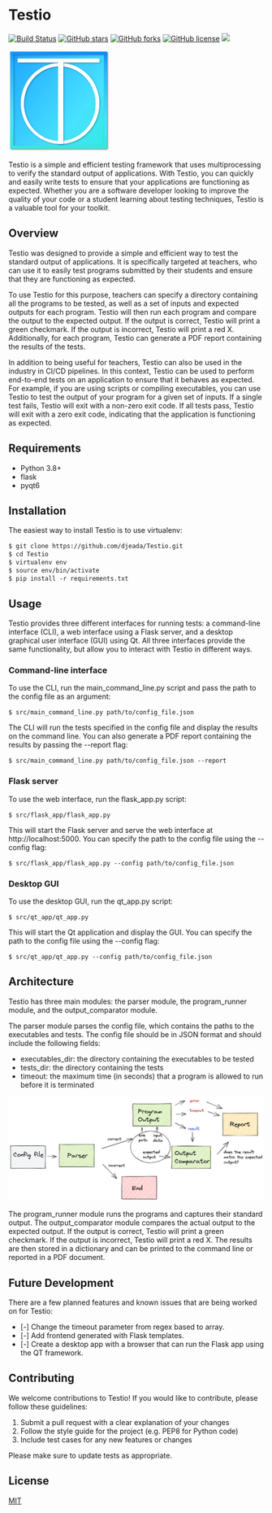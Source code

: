# Testio

[![Build Status](https://travis-ci.org/djeada/testio.svg?branch=main)](https://travis-ci.org/djeada/testio)
<a href="https://github.com/djeada/testio/stargazers"><img alt="GitHub stars" src="https://img.shields.io/github/stars/djeada/testio"></a>
<a href="https://github.com/djeada/testio/network"><img alt="GitHub forks" src="https://img.shields.io/github/forks/djeada/testio"></a>
<a href="https://github.com/djeada/testio/blob/master/LICENSE.txt"><img alt="GitHub license" src="https://img.shields.io/github/license/djeada/testio"></a>
<a href=""><img src="https://img.shields.io/badge/contributions-welcome-brightgreen.svg?style=flat"></a>

<img src="https://github.com/djeada/Testio/blob/main/resources/logo.png" alt="Testio" width="200"/>

Testio is a simple and efficient testing framework that uses multiprocessing to verify the standard output of applications. With Testio, you can quickly and easily write tests to ensure that your applications are functioning as expected. Whether you are a software developer looking to improve the quality of your code or a student learning about testing techniques, Testio is a valuable tool for your toolkit.

## Overview

Testio was designed to provide a simple and efficient way to test the standard output of applications. It is specifically targeted at teachers, who can use it to easily test programs submitted by their students and ensure that they are functioning as expected.

To use Testio for this purpose, teachers can specify a directory containing all the programs to be tested, as well as a set of inputs and expected outputs for each program. Testio will then run each program and compare the output to the expected output. If the output is correct, Testio will print a green checkmark. If the output is incorrect, Testio will print a red X. Additionally, for each program, Testio can generate a PDF report containing the results of the tests.

In addition to being useful for teachers, Testio can also be used in the industry in CI/CD pipelines. In this context, Testio can be used to perform end-to-end tests on an application to ensure that it behaves as expected. For example, if you are using scripts or compiling executables, you can use Testio to test the output of your program for a given set of inputs. If a single test fails, Testio will exit with a non-zero exit code. If all tests pass, Testio will exit with a zero exit code, indicating that the application is functioning as expected.

## Requirements

* Python 3.8+
* flask
* pyqt6

## Installation

The easiest way to install Testio is to use virtualenv:


    $ git clone https://github.com/djeada/Testio.git
    $ cd Testio
    $ virtualenv env
    $ source env/bin/activate
    $ pip install -r requirements.txt

## Usage

Testio provides three different interfaces for running tests: a command-line interface (CLI), a web interface using a Flask server, and a desktop graphical user interface (GUI) using Qt. All three interfaces provide the same functionality, but allow you to interact with Testio in different ways.

### Command-line interface

To use the CLI, run the main_command_line.py script and pass the path to the config file as an argument:

    $ src/main_command_line.py path/to/config_file.json

The CLI will run the tests specified in the config file and display the results on the command line. You can also generate a PDF report containing the results by passing the --report flag:

    $ src/main_command_line.py path/to/config_file.json --report

### Flask server

To use the web interface, run the flask_app.py script:

    $ src/flask_app/flask_app.py

This will start the Flask server and serve the web interface at http://localhost:5000. You can specify the path to the config file using the --config flag:

    $ src/flask_app/flask_app.py --config path/to/config_file.json

### Desktop GUI

To use the desktop GUI, run the qt_app.py script:

    $ src/qt_app/qt_app.py

This will start the Qt application and display the GUI. You can specify the path to the config file using the --config flag:

    $ src/qt_app/qt_app.py --config path/to/config_file.json


## Architecture

Testio has three main modules: the parser module, the program_runner module, and the output_comparator module.

The parser module parses the config file, which contains the paths to the executables and tests. The config file should be in JSON format and should include the following fields:

* executables_dir: the directory containing the executables to be tested
* tests_dir: the directory containing the tests
* timeout: the maximum time (in seconds) that a program is allowed to run before it is terminated

![Alt text](https://github.com/djeada/Testio/blob/main/resources/diagram.png)

The program_runner module runs the programs and captures their standard output. The output_comparator module compares the actual output to the expected output. If the output is correct, Testio will print a green checkmark. If the output is incorrect, Testio will print a red X. The results are then stored in a dictionary and can be printed to the command line or reported in a PDF document.

## Future Development

There are a few planned features and known issues that are being worked on for Testio:

- [-] Change the timeout parameter from regex based to array.
- [-] Add frontend generated with Flask templates.
- [-] Create a desktop app with a browser that can run the Flask app using the QT framework. 

## Contributing
We welcome contributions to Testio! If you would like to contribute, please follow these guidelines:

1. Submit a pull request with a clear explanation of your changes
1. Follow the style guide for the project (e.g. PEP8 for Python code)
1. Include test cases for any new features or changes

Please make sure to update tests as appropriate.

## License
[MIT](https://choosealicense.com/licenses/mit/)
